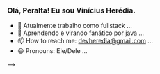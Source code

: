 ### Olá, Peralta! Eu sou Vinícius Herédia.

- 🔭 Atualmente trabalho como fullstack ...
- 🌱 Aprendendo e virando fanático por java ...
- 📫 How to reach me: devheredia@gmail.com ...
- 😄 Pronouns: Ele/Dele ...

-->
